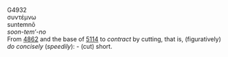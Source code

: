 <body>
  <p>G4932<br>  συντέμνω  <br> suntemnō  <br><i>soon-tem‘-no </i><br>From <a href="g4862.htm">4862</a> and the base of <a href="g5114.htm">5114</a>  to <i>contract</i> by cutting, that is, (figuratively) <i>do</i> <i>concisely</i> (<i>speedily</i>): - (cut) short.<br></p>
 </body>